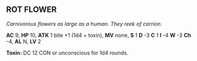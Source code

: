 ## ROT FLOWER

_Carnivorous flowers as large as a human. They reek of carrion._

**AC** 9, **HP** 10, **ATK** 1 bite +1 (1d4 + toxin), **MV** none, **S** 1 **D** -3 **C** 1 **I** -4 **W** -3 **Ch** -4, **AL** N, **LV** 2

**Toxin:** DC 12 CON or unconscious for 1d4 rounds.


